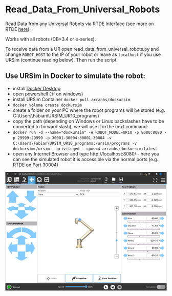 # Read_Data_From_Universal_Robots
Read Data from any Universal Robots via RTDE Interface (see more on RTDE [here](https://www.universal-robots.com/articles/ur/real-time-data-exchange-rtde-guide/)).

Works with all robots (CB>3.4 or e-series).

To receive data from a UR open read_data_from_universal_robots.py and change `ROBOT_HOST` to the IP of your robot or leave as `localhost` if you use URSim (continue reading below).
Then run the script.

## Use URSim in Docker to simulate the robot:
- install [Docker Desktop](https://www.docker.com/get-started)
- open powershell ( if on windows)
- install URSim Container ```docker pull arranhs/dockursim```
- ```docker volume create dockursim```
- create a folder on your PC where the robot programs will be stored (e.g. C:\Users\Fabian\URSIM_UR10_programs)
- copy the path (depending on Windows or Linux backslashes have to be converted to forward slash), we will use it in the next command:
- ```docker run -d --name="dockursim" -e ROBOT_MODEL=UR10 -p 8080:8080 -p 29999:29999 -p 30001-30004:30001-30004 -v C:\Users\Fabian\URSIM_UR10_programs:/ursim/programs -v dockursim:/ursim --privileged --cpus=4 arranhs/dockursim:latest```
- open any Internet Browser and type http://localhost:8080/ - here you can see the simulated robot it is accessible via the normal ports (e.g. RTDE on Port 30004)

![URSim.png](URSim.png)
